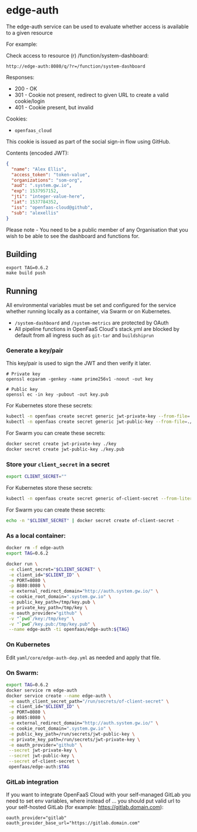edge-auth
=======

The edge-auth service can be used to evaluate whether access is available to a given resource

For example:

Check access to resource (r) /function/system-dashboard:

```
http://edge-auth:8080/q/?r=/function/system-dashboard
```

Responses:

* 200 - OK
* 301 - Cookie not present, redirect to given URL to create a valid cookie/login
* 401 - Cookie present, but invalid

Cookies:

* `openfaas_cloud`

This cookie is issued as part of the social sign-in flow using GitHub.

Contents (encoded JWT):

```json
{
  "name": "Alex Ellis",
  "access_token": "token-value",
  "organizations": "som-org",
  "aud": ".system.gw.io",
  "exp": 1537957152,
  "jti": "integer-value-here",
  "iat": 1537784352,
  "iss": "openfaas-cloud@github",
  "sub": "alexellis"
}
```

Please note - You need to be a public member of any Organisation that you wish to be able to see the dashboard and functions for.


## Building

```
export TAG=0.6.2
make build push
```

## Running

All environmental variables must be set and configured for the service whether running locally as a container, via Swarm or on Kubernetes.

* `/system-dashboard` and `/system-metrics` are protected by OAuth
* All pipeline functions in OpenFaaS Cloud's stack.yml are blocked by default from all ingress such as `git-tar` and `buildshiprun`

### Generate a key/pair

This key/pair is used to sign the JWT and then verify it later.

```
# Private key
openssl ecparam -genkey -name prime256v1 -noout -out key

# Public key
openssl ec -in key -pubout -out key.pub
```

For Kubernetes store these secrets:

```sh
kubectl -n openfaas create secret generic jwt-private-key --from-file=./key
kubectl -n openfaas create secret generic jwt-public-key --from-file=./key.pub
```

For Swarm you can create these secrets:

```sh
docker secret create jwt-private-key ./key
docker secret create jwt-public-key ./key.pub
```

### Store your `client_secret` in a secret


```sh
export CLIENT_SECRET=""
```

For Kubernetes store these secrets:


```sh
kubectl -n openfaas create secret generic of-client-secret --from-literal="of-client-secret=$CLIENT_SECRET"
```

For Swarm you can create these secrets:

```sh
echo -n "$CLIENT_SECRET" | docker secret create of-client-secret -
```

### As a local container:

```sh
docker rm -f edge-auth
export TAG=0.6.2

docker run \
 -e client_secret="$CLIENT_SECRET" \
 -e client_id="$CLIENT_ID" \
 -e PORT=8080 \
 -p 8880:8080 \
 -e external_redirect_domain="http://auth.system.gw.io/" \
 -e cookie_root_domain=".system.gw.io" \
 -e public_key_path=/tmp/key.pub \
 -e private_key_path=/tmp/key \
 -e oauth_provider="github" \
 -v "`pwd`/key:/tmp/key" \
 -v "`pwd`/key.pub:/tmp/key.pub" \
 --name edge-auth -ti openfaas/edge-auth:${TAG}
```

### On Kubernetes

Edit `yaml/core/edge-auth-dep.yml` as needed and apply that file.

### On Swarm:

```sh
export TAG=0.6.2
docker service rm edge-auth
docker service create --name edge-auth \
 -e oauth_client_secret_path="/run/secrets/of-client-secret" \
 -e client_id="$CLIENT_ID" \
 -e PORT=8080 \
 -p 8085:8080 \
 -e external_redirect_domain="http://auth.system.gw.io/" \
 -e cookie_root_domain=".system.gw.io" \
 -e public_key_path=/run/secrets/jwt-public-key \
 -e private_key_path=/run/secrets/jwt-private-key \
 -e oauth_provider="github" \
 --secret jwt-private-key \
 --secret jwt-public-key \
 --secret of-client-secret \
 openfaas/edge-auth:$TAG
```

### GitLab integration

If you want to integrate OpenFaaS Cloud with your self-managed GitLab you need to set env variables, where instead of ... you should put valid url to your self-hosted GitLab (for example: https://gitlab.domain.com):

```
oauth_provider="gitlab"
oauth_provider_base_url="https://gitlab.domain.com"
```

